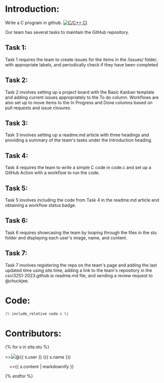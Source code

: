 # Introduction:

Write a C program in github.
[![C/C++ CI](https://github.com/csci3251-2023/project-team-l/actions/workflows/c-cpp.yml/badge.svg)](https://github.com/csci3251-2023/project-team-l/actions/workflows/c-cpp.yml)

Our team has several tasks to maintain the GitHub repository. 
## Task 1:
Task 1 requires the team to create issues for the items in the /issues/ folder, with appropriate labels, and periodically check if they have been completed
## Task 2:
Task 2 involves setting up a project board with the Basic Kanban template and adding current issues appropriately to the To do column. Workflows are also set up to move items to the In Progress and Done columns based on pull requests and issue closures.
## Task 3:
Task 3 involves setting up a readme.md article with three headings and providing a summary of the team's tasks under the Introduction heading.
## Task 4:
Task 4 requires the team to write a simple C code in code.c and set up a GitHub Action with a workflow to run the code.
## Task 5:
Task 5 involves including the code from Task 4 in the readme.md article and obtaining a workflow status badge.
## Task 6:
Task 6 requires showcasing the team by looping through the files in the _stu_ folder and displaying each user's image, name, and content.
## Task 7:
Task 7 involves registering the repo on the team's page and adding the last updated time using site.time, adding a link to the team's repository in the csci3251-2023.github.io readme.md file, and sending a review request to @chuckjee.

# Code:

```c
{% include_relative code.c %}
```

# Contributors:
{% for s in site.stu %}
  <p>>><img src="{{s.image}}">@{{ s.user }} ({{ s.name }})</p>
  <p>&emsp;>>{{ s.content | markdownify }}</p>
{% endfor %}
